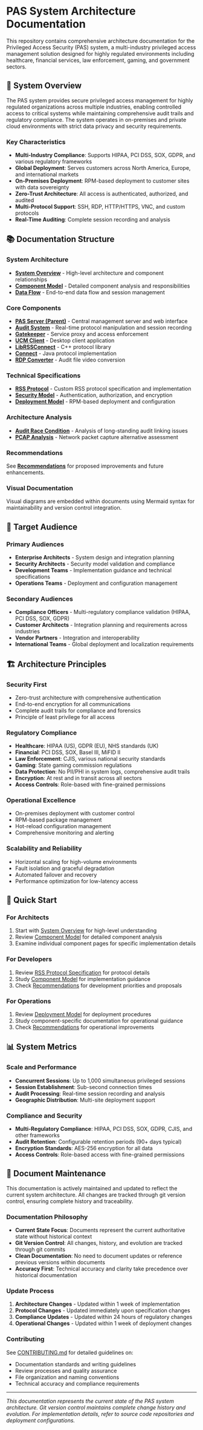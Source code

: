 # PAS System Architecture Documentation

This repository contains comprehensive architecture documentation for the Privileged Access Security (PAS) system, a multi-industry privileged access management solution designed for highly regulated environments including healthcare, financial services, law enforcement, gaming, and government sectors.

## 🏥 System Overview

The PAS system provides secure privileged access management for highly regulated organizations across multiple industries, enabling controlled access to critical systems while maintaining comprehensive audit trails and regulatory compliance. The system operates in on-premises and private cloud environments with strict data privacy and security requirements.

### Key Characteristics
- **Multi-Industry Compliance**: Supports HIPAA, PCI DSS, SOX, GDPR, and various regulatory frameworks
- **Global Deployment**: Serves customers across North America, Europe, and international markets
- **On-Premises Deployment**: RPM-based deployment to customer sites with data sovereignty
- **Zero-Trust Architecture**: All access is authenticated, authorized, and audited
- **Multi-Protocol Support**: SSH, RDP, HTTP/HTTPS, VNC, and custom protocols
- **Real-Time Auditing**: Complete session recording and analysis

## 📚 Documentation Structure

### System Architecture
- **[System Overview](architecture/system-overview.md)** - High-level architecture and component relationships
- **[Component Model](architecture/component-model.md)** - Detailed component analysis and responsibilities
- **[Data Flow](architecture/data-flow.md)** - End-to-end data flow and session management

### Core Components
- **[PAS Server (Parent)](architecture/parent-server.md)** - Central management server and web interface
- **[Audit System](architecture/audit-system.md)** - Real-time protocol manipulation and session recording
- **[Gatekeeper](architecture/gatekeeper.md)** - Service proxy and access enforcement
- **[UCM Client](architecture/ucm-client.md)** - Desktop client application
- **[LibRSSConnect](architecture/librssconnect.md)** - C++ protocol library
- **[Connect](architecture/connect.md)** - Java protocol implementation
- **[RDP Converter](architecture/rdp-converter.md)** - Audit file video conversion

### Technical Specifications
- **[RSS Protocol](specifications/rss-protocol.md)** - Custom RSS protocol specification and implementation
- **[Security Model](specifications/security-model.md)** - Authentication, authorization, and encryption
- **[Deployment Model](specifications/deployment-model.md)** - RPM-based deployment and configuration

### Architecture Analysis
- **[Audit Race Condition](architecture/audit-race-condition.md)** - Analysis of long-standing audit linking issues
- **[PCAP Analysis](architecture/pcap-analysis.md)** - Network packet capture alternative assessment

### Recommendations
See **[Recommendations](recommendations/)** for proposed improvements and future enhancements.

### Visual Documentation
Visual diagrams are embedded within documents using Mermaid syntax for maintainability and version control integration.

## 🎯 Target Audience

### Primary Audiences
- **Enterprise Architects** - System design and integration planning
- **Security Architects** - Security model validation and compliance
- **Development Teams** - Implementation guidance and technical specifications
- **Operations Teams** - Deployment and configuration management

### Secondary Audiences
- **Compliance Officers** - Multi-regulatory compliance validation (HIPAA, PCI DSS, SOX, GDPR)
- **Customer Architects** - Integration planning and requirements across industries
- **Vendor Partners** - Integration and interoperability
- **International Teams** - Global deployment and localization requirements

## 🏗️ Architecture Principles

### Security First
- Zero-trust architecture with comprehensive authentication
- End-to-end encryption for all communications
- Complete audit trails for compliance and forensics
- Principle of least privilege for all access

### Regulatory Compliance
- **Healthcare**: HIPAA (US), GDPR (EU), NHS standards (UK)
- **Financial**: PCI DSS, SOX, Basel III, MiFID II
- **Law Enforcement**: CJIS, various national security standards
- **Gaming**: State gaming commission regulations
- **Data Protection**: No PII/PHI in system logs, comprehensive audit trails
- **Encryption**: At rest and in transit across all sectors
- **Access Controls**: Role-based with fine-grained permissions

### Operational Excellence
- On-premises deployment with customer control
- RPM-based package management
- Hot-reload configuration management
- Comprehensive monitoring and alerting

### Scalability and Reliability
- Horizontal scaling for high-volume environments
- Fault isolation and graceful degradation
- Automated failover and recovery
- Performance optimization for low-latency access

## 🚀 Quick Start

### For Architects
1. Start with [System Overview](architecture/system-overview.md) for high-level understanding
2. Review [Component Model](architecture/component-model.md) for detailed component analysis
3. Examine individual component pages for specific implementation details

### For Developers
1. Review [RSS Protocol Specification](specifications/rss-protocol.md) for protocol details
2. Study [Component Model](architecture/component-model.md) for implementation guidance
3. Check [Recommendations](recommendations/) for development priorities and proposals

### For Operations
1. Review [Deployment Model](specifications/deployment-model.md) for deployment procedures
2. Study component-specific documentation for operational guidance
3. Check [Recommendations](recommendations/) for operational improvements

## 📊 System Metrics

### Scale and Performance
- **Concurrent Sessions**: Up to 1,000 simultaneous privileged sessions
- **Session Establishment**: Sub-second connection times
- **Audit Processing**: Real-time session recording and analysis
- **Geographic Distribution**: Multi-site deployment support

### Compliance and Security
- **Multi-Regulatory Compliance**: HIPAA, PCI DSS, SOX, GDPR, CJIS, and other frameworks
- **Audit Retention**: Configurable retention periods (90+ days typical)
- **Encryption Standards**: AES-256 encryption for all data
- **Access Controls**: Role-based access with fine-grained permissions

## 🔄 Document Maintenance

This documentation is actively maintained and updated to reflect the current system architecture. All changes are tracked through git version control, ensuring complete history and traceability.

### Documentation Philosophy
- **Current State Focus**: Documents represent the current authoritative state without historical context
- **Git Version Control**: All changes, history, and evolution are tracked through git commits
- **Clean Documentation**: No need to document updates or reference previous versions within documents
- **Accuracy First**: Technical accuracy and clarity take precedence over historical documentation

### Update Process
1. **Architecture Changes** - Updated within 1 week of implementation
2. **Protocol Changes** - Updated immediately upon specification changes
3. **Compliance Updates** - Updated within 24 hours of regulatory changes
4. **Operational Changes** - Updated within 1 week of deployment changes

### Contributing
See [CONTRIBUTING.md](CONTRIBUTING.md) for detailed guidelines on:
- Documentation standards and writing guidelines
- Review processes and quality assurance
- File organization and naming conventions
- Technical accuracy and compliance requirements

---

*This documentation represents the current state of the PAS system architecture. Git version control maintains complete change history and evolution. For implementation details, refer to source code repositories and deployment configurations.*
